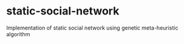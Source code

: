 # static-social-network
Implementation of static social network using genetic meta-heuristic algorithm
